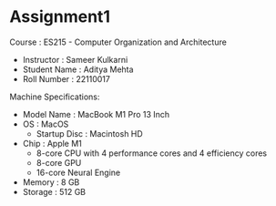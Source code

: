 # Assignment1 

Course : ES215 - Computer Organization and Architecture
- Instructor : Sameer Kulkarni
- Student Name : Aditya Mehta
- Roll Number : 22110017

Machine Specifications:
- Model Name : MacBook M1 Pro 13 Inch
- OS : MacOS
    - Startup Disc : Macintosh HD
- Chip : Apple M1 
    - 8-core CPU with 4 performance cores and 4 efficiency cores
    - 8-core GPU
    - 16-core Neural Engine
- Memory : 8 GB
- Storage : 512 GB

